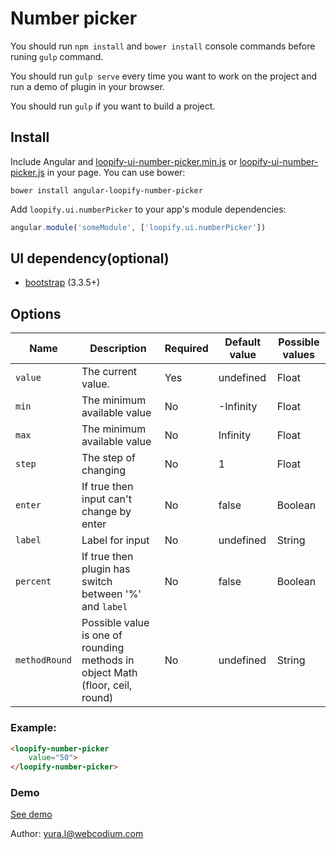 # Number picker

You should run `npm install` and `bower install` console commands before runing `gulp` command.

You should run `gulp serve` every time you want to work on the project and run a demo of plugin in your browser.

You should run `gulp` if you want to build a project.

## Install

Include Angular and [loopify-ui-number-picker.min.js](https://github.com/WebCodium/angular-loopify-number-picker/blob/master/dist/js/loopify-ui-number-picker.min.js) or [loopify-ui-number-picker.js](https://github.com/WebCodium/angular-loopify-number-picker/blob/master/dist/js/loopify-ui-number-picker.js) in your page. You can use bower:

`bower install angular-loopify-number-picker`

Add `loopify.ui.numberPicker` to your app's module dependencies:

```javascript
angular.module('someModule', ['loopify.ui.numberPicker'])
```

## UI dependency(optional)
- [bootstrap](http://getbootstrap.com) (3.3.5+)

## Options

| Name | Description | Required | Default value | Possible values |
| --- | --- | --- | --- | --- |
| `value` | The current value. | Yes | undefined | Float |
| `min` | The minimum available value | No | -Infinity | Float |
| `max` | The minimum available value | No | Infinity | Float |
| `step` | The step of changing | No | 1 | Float |
| `enter` | If true then input can't change by enter | No | false | Boolean |
| `label` | Label for input | No | undefined | String |
| `percent` | If true then plugin has switch between '%' and `label` | No | false | Boolean |
| `methodRound` | Possible value is one of rounding methods in object Math (floor, ceil, round) | No | undefined | String |

### Example:

```html
<loopify-number-picker
    value="50">
</loopify-number-picker>
```

### Demo
[See demo](http://codepen.io/anon/pen/MKwQYE)

Author: yura.l@webcodium.com

